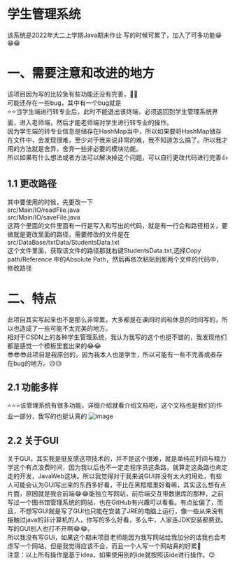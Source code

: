 # 学生管理系统
该系统是2022年大二上学期Java期末作业
写的时候可累了，加入了可多功能😁😁😁


# 一、需要注意和改进的地方
该项目因为写的比较急有些功能还没有完善，🥲🥲<br>
可能还存在一些bug，其中有一个bug就是<br>
⭐⭐当学生端进行转专业后，此时不能退出该终端，必须返回到学生管理系统界面，进入老师端，然后才能老师端对学生进行转专业的操作。<br>
因为学生端的转专业信息是储存在HashMap当中，所以如果要将HashMap储存在文件中，会发现很难，至少对于我来说非常的难，我不知道怎么搞了。所以我才用的方法就是舍弃，舍弃一些非必要的模块功能。<br>
所以如果有什么想法或者方法可以解决掉这个问题，可以自行更改代码进行完善👍<br>
## 1.1 更改路径
其中要使用的时候，先更改一下<br>
src/Main/IO/readFile.java<br>
src/Main/IO/saveFile.java<br>
这两个里面的文件里面有一行是写入和写出的代码，就是有一行会和路径相关，要做就是更改里面的路径，需要修改的文件是在<br>
src/DataBase/txtData/StudentsData.txt<br>
这个文件里面，获取该文件的路径那就右键StudentsData.txt,选择Copy path/Reference 中的Absolute Path，然后再依次粘贴到那两个文件的代码中，修改路径 <br>

# 二、特点
此项目其实写起来也不是那么非常累，大多都是在课间时间和休息的时间写的，所以也造成了一些可能不太完美的地方。<br>
相对于CSDN上的各种学生管理系统，我认为我写的这个也挺不错的，我发现他们都是感觉一个模板里套出来的😂😂<br>
😎😎😎此项目是我原创的，因为我本人也是学生，所以可能有一些不完善或者存在bug的地方。😥😥<br>

## 2.1 功能多样
⭐⭐⭐该管理系统有很多功能，详细介绍就看介绍文档吧，这个文档也是我们的作业一部分，我写的也挺认真的
![image](https://github.com/chencata/StudentsManagementSys/blob/main/%E5%AD%A6%E7%94%9F%E7%AE%A1%E7%90%86%E7%B3%BB%E7%BB%9F.png)

## 2.2 关于GUI
关于GUI，其实我是挺反感这项技术的，并不是这个很难，就是单纯花时间与精力学这个有点浪费时间，因为我以后也不一定走程序员这条路，就算走这条路也肯定走的开发，JavaWeb这块。所以我觉得对于我来说GUI并没有太大的用处，有些人可能会认为GUI写出来的东西多好看，不比在黑框框里好看嘛，其实这么想有点片面，原因就是我会前端😂😂能独立写网站，前后端交互带数据库的那种，之前写过一个图书馆管理系统的网站，也在GitHub有兴趣可以看看。有点扯偏了，而且，不想写GUI就是写了GUI也只能在安装了JRE的电脑上运行，像一些从来没有接触过java的非计算机的人，你写的多么好看，多么牛，人家连JDK安装都费劲。写的GUI别人也打不开啊😂😂。<br>
所以我没有写GUI，如果这个期末项目老师能因为我写网站给我加分的话我也会考虑写一个网站，但是我觉得应该不会，而且一个人写一个网站真的好累🤣<br>
注意：以上所有操作是基于idea，如果使用别的ide就按照该ide进行操作。😊
